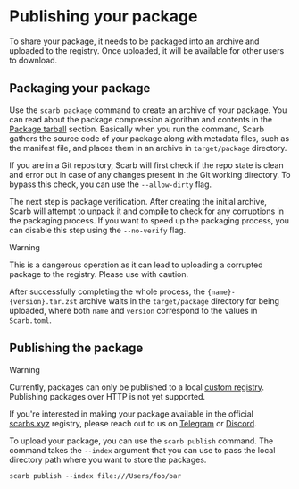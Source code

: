 # Publishing your package

To share your package, it needs to be packaged into an archive and uploaded to the registry.
Once uploaded, it will be available for other users to download.

## Packaging your package

Use the `scarb package` command to create an archive of your package.
You can read about the package compression algorithm and contents in the [Package tarball](./package-tarball) section.
Basically when you run the command, Scarb gathers the source code of your package along with metadata files, such as the manifest file, and places them in an archive in `target/package` directory.

If you are in a Git repository, Scarb will first check if the repo state is clean and error out in case of any changes present in the Git working directory.
To bypass this check, you can use the `--allow-dirty` flag.

The next step is package verification.
After creating the initial archive, Scarb will attempt to unpack it and compile to check for any corruptions in the packaging process.
If you want to speed up the packaging process, you can disable this step using the `--no-verify` flag.

> [!WARNING]
> This is a dangerous operation as it can lead to uploading a corrupted package to the registry.
> Please use with caution.

After successfully completing the whole process, the `{name}-{version}.tar.zst` archive waits in the `target/package` directory for being uploaded, where both `name` and `version` correspond to the values in `Scarb.toml`.

## Publishing the package

> [!WARNING]
> Currently, packages can only be published to a local [custom registry](./custom-registry.md).
> Publishing packages over HTTP is not yet supported.
>
> If you're interested in making your package available in the official [scarbs.xyz](https://scarbs.xyz) registry,
> please reach out to us on [Telegram](https://t.me/scarbs_xyz) or [Discord](https://discord.gg/7YXj4Z2).

To upload your package, you can use the `scarb publish` command.
The command takes the `--index` argument that you can use to pass the local directory path where you want to store the packages.

```shell
scarb publish --index file:///Users/foo/bar
```
